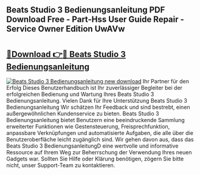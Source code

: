 ## Beats Studio 3 Bedienungsanleitung PDF Download Free - Part-Hss User Guide Repair - Service Owner Edition UwAVw

# <h2><a href="http://df0cd56.blite.top/?on=Beats+Studio+3+Bedienungsanleitung">🔗Download 👉🔴 Beats Studio 3 Bedienungsanleitung</a></h2>

[![Beats Studio 3 Bedienungsanleitung new download](https://i.imgur.com/lujVjoI.png)](http://df0cd56.blite.top/?on=Beats+Studio+3+Bedienungsanleitung)
Ihr Partner für den Erfolg Dieses Benutzerhandbuch ist Ihr zuverlässiger Begleiter bei der erfolgreichen Bedienung und Wartung Ihres Beats Studio 3 Bedienungsanleitung. Vielen Dank für Ihre Unterstützung Beats Studio 3 Bedienungsanleitung Wir schätzen Ihr Feedback und sind bestrebt, einen außergewöhnlichen Kundenservice zu bieten. Beats Studio 3 Bedienungsanleitung bietet Benutzern eine beeindruckende Sammlung erweiterter Funktionen wie Gestensteuerung, Freisprechfunktion, anpassbare Verknüpfungen und automatisierte Aufgaben, die alle über die Benutzeroberfläche leicht zugänglich sind. Wir gehen davon aus, dass das Beats Studio 3 BedienungsanleitungD eine wertvolle und informative Ressource auf Ihrem Weg zur Beherrschung der Verwendung Ihres neuen Gadgets war. Sollten Sie Hilfe oder Klärung benötigen, zögern Sie bitte nicht, unser Support-Team zu kontaktieren.
